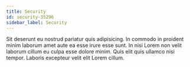 ```yaml
---
title: Security
id: security-35296
sidebar_label: Security
---
```


Sit deserunt eu nostrud pariatur quis adipisicing. In commodo in proident minim laborum amet aute ea esse irure esse sunt. In nisi Lorem non velit laborum cillum eu culpa esse dolore minim. Quis elit quis ullamco nisi tempor. Laboris excepteur velit elit Lorem cillum.

